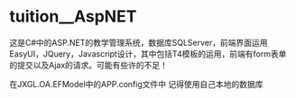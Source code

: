 # tuition__AspNET
这是C#中的ASP.NET的教学管理系统，数据库SQLServer，前端界面运用EasyUI，JQuery，Javascript设计，其中包括T4模板的运用，前端有form表单的提交以及Ajax的请求。可能有些许的不足！

在JXGL.OA.EFModel中的APP.config文件中   记得使用自己本地的数据库
